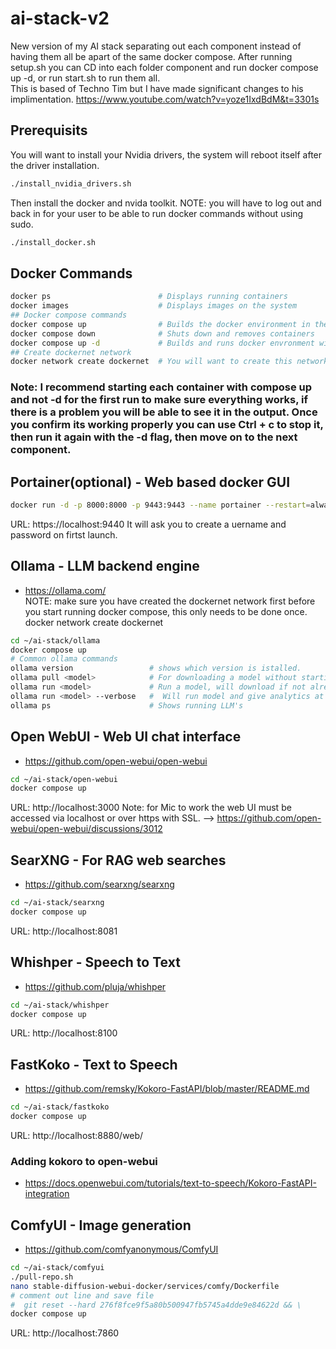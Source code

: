 # ai-stack-v2

New version of my AI stack separating out each component instead of having them all be apart of the same docker compose.
After running setup.sh you can CD into each folder component and run docker compose up -d, or run start.sh to run them all.  
This is based of Techno Tim but I have made significant changes to his implimentation.  https://www.youtube.com/watch?v=yoze1IxdBdM&t=3301s  

## Prerequisits
You will want to install your Nvidia drivers, the system will reboot itself after the driver installation.
```bash
./install_nvidia_drivers.sh
```
Then install the docker and nvida toolkit.  NOTE: you will have to log out and back in for your user to be able to run docker commands without using sudo.
```bash
./install_docker.sh
```

## Docker Commands
```bash
docker ps                        # Displays running containers
docker images                    # Displays images on the system
## Docker compose commands
docker compose up                # Builds the docker environment in the compose file
docker compose down              # Shuts down and removes containers
docker compose up -d             # Builds and runs docker envronment with no console output.
## Create dockernet network
docker network create dockernet  # You will want to create this network before starting components.
```
### Note: I recommend starting each container with compose up and not -d for the first run to make sure everything works, if there is a problem you will be able to see it in the output.  Once you confirm its working properly you can use Ctrl + c to stop it, then run it again with the -d flag, then move on to the next component.


## Portainer(optional) - Web based docker GUI
```bash
docker run -d -p 8000:8000 -p 9443:9443 --name portainer --restart=always -v /var/run/docker.sock:/var/run/docker.sock -v portainer_data:/data portainer/portainer-ce:2.21.5
```
URL: https://localhost:9440
It will ask you to create a uername and password on firtst launch.  

## Ollama - LLM backend engine
- https://ollama.com/  
NOTE: make sure you have created the dockernet network first before you start running docker compose, this only needs to be done once.  docker network create dockernet
```bash
cd ~/ai-stack/ollama
docker compose up
# Common ollama commands
ollama version                 # shows which version is istalled.
ollama pull <model>            # For downloading a model without starting it.
ollama run <model>             # Run a model, will download if not already on system.
ollama run <model> --verbose   #  Will run model and give analytics at the end of request.
ollama ps                      # Shows running LLM's
```

## Open WebUI - Web UI chat interface
- https://github.com/open-webui/open-webui
```bash
cd ~/ai-stack/open-webui
docker compose up
```
URL: http://localhost:3000
Note: for Mic to work the web UI must be accessed via localhost or over https with SSL. --> https://github.com/open-webui/open-webui/discussions/3012  

## SearXNG - For RAG web searches
- https://github.com/searxng/searxng
```bash
cd ~/ai-stack/searxng
docker compose up
```
URL: http://localhost:8081

## Whishper - Speech to Text
- https://github.com/pluja/whishper
```bash
cd ~/ai-stack/whishper
docker compose up
```
URL: http://localhost:8100

## FastKoko - Text to Speech
- https://github.com/remsky/Kokoro-FastAPI/blob/master/README.md
```bash
cd ~/ai-stack/fastkoko
docker compose up
```
URL: http://localhost:8880/web/
### Adding kokoro to open-webui
- https://docs.openwebui.com/tutorials/text-to-speech/Kokoro-FastAPI-integration

## ComfyUI - Image generation
- https://github.com/comfyanonymous/ComfyUI
```bash
cd ~/ai-stack/comfyui
./pull-repo.sh
nano stable-diffusion-webui-docker/services/comfy/Dockerfile
# comment out line and save file
#  git reset --hard 276f8fce9f5a80b500947fb5745a4dde9e84622d && \
docker compose up
```
URL: http://localhost:7860